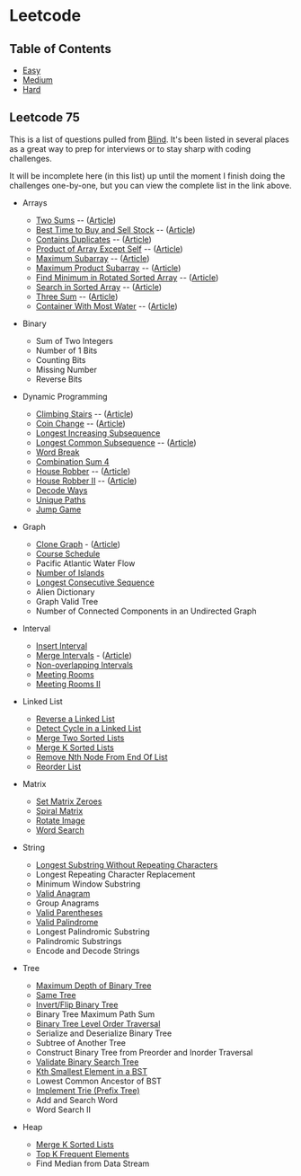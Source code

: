 # Leetcode

## Table of Contents

-   [Easy](easy/easy.md)
-   [Medium](medium/medium.md)
-   [Hard](hard/hard.md)

## Leetcode 75

This is a list of questions pulled from [Blind](https://leetcode.com/discuss/general-discussion/460599/blind-75-leetcode-questions). It's been listed in several places as a great way to prep for interviews or to stay sharp with coding challenges.

It will be incomplete here (in this list) up until the moment I finish doing the challenges one-by-one, but you can view the complete list in the link above.

-   Arrays

    -   [Two Sums](easy/two-sums) -- ([Article](https://nwthomas.medium.com/two-sum-leetcode-code-challenge-2fb34e0484ff))
    -   [Best Time to Buy and Sell Stock](easy/best-time-to-buy-and-sell-stock) -- ([Article](https://nwthomas.medium.com/best-time-to-buy-and-sell-stock-leetcode-code-challenge-d317bb985038))
    -   [Contains Duplicates](easy/contains-duplicate) -- ([Article](https://nwthomas.medium.com/contains-duplicate-leetcode-code-challenge-1f77249e5155))
    -   [Product of Array Except Self](medium/product-of-array-except-self) -- ([Article](https://nwthomas.medium.com/product-of-array-except-self-leetcode-coding-challenge-d8be088f2d28))
    -   [Maximum Subarray](easy/maximum-subarray) -- ([Article](https://nwthomas.medium.com/maximum-subarray-leetcode-53-7ce3b2eba135))
    -   [Maximum Product Subarray](easy/maximum-product-subarray) -- ([Article](https://nwthomas.medium.com/maximum-product-subarray-leetcode-code-challenge-a2d4854f9bf2))
    -   [Find Minimum in Rotated Sorted Array](medium/find-minimum-in-rotated-sorted-array) -- ([Article](https://nwthomas.medium.com/find-minimum-in-rotated-sorted-array-leetcode-153-f7da1edd99e5))
    -   [Search in Sorted Array](medium/search-in-rotated-array) -- ([Article](https://nwthomas.medium.com/search-in-rotated-sorted-array-leetcode-33-544a7184bf7a))
    -   [Three Sum](medium/three_sum) -- ([Article](https://nwthomas.medium.com/three-sum-code-challenge-leetcode-15-7017116e1d6a))
    -   [Container With Most Water](medium/container-with-most-water) -- ([Article](https://nwthomas.medium.com/container-with-most-water-leetcode-11-64dd4c95762))

-   Binary

    -   Sum of Two Integers
    -   Number of 1 Bits
    -   Counting Bits
    -   Missing Number
    -   Reverse Bits

-   Dynamic Programming

    -   [Climbing Stairs](easy/climbing-stairs) -- ([Article](https://nwthomas.medium.com/climbing-stairs-leetcode-70-818a2607f28a))
    -   [Coin Change](medium/coin-change) -- ([Article](https://nwthomas.medium.com/coin-change-leetcode-322-fb533377adb2))
    -   [Longest Increasing Subsequence](medium/longest-increasing-subsequence)
    -   [Longest Common Subsequence](medium/longest-common-subsequence) -- ([Article](https://nwthomas.medium.com/longest-common-subsequence-leetcode-1143-5125d411dc42))
    -   [Word Break](medium/word-break)
    -   [Combination Sum 4](medium/combination-sum-4)
    -   [House Robber](medium/house-robber) -- ([Article](https://nwthomas.medium.com/house-robber-leetcode-198-f541bfc8259d))
    -   [House Robber II](medium/house-robber-ii) -- ([Article](https://nwthomas.medium.com/house-robber-ii-leetcode-213-8710d12e52c9))
    -   [Decode Ways](medium/decode-ways)
    -   [Unique Paths](medium/unique-paths)
    -   [Jump Game](medium/jump-game)

-   Graph

    -   [Clone Graph](medium/clone-graph) - ([Article](https://nwthomas.medium.com/clone-graph-leetcode-133-144ebcecd985))
    -   [Course Schedule](medium/course-schedule)
    -   Pacific Atlantic Water Flow
    -   [Number of Islands](medium/number-of-islands)
    -   [Longest Consecutive Sequence](medium/longest-consecutive-sequence)
    -   Alien Dictionary
    -   Graph Valid Tree
    -   Number of Connected Components in an Undirected Graph

-   Interval

    -   [Insert Interval](medium/insert-interval)
    -   [Merge Intervals](medium/merge-intervals) - ([Article](https://nwthomas.medium.com/merge-intervals-leetcode-56-8e56eaa648b7))
    -   [Non-overlapping Intervals](medium/non-overlapping-intervals)
    -   [Meeting Rooms](easy/meeting-rooms)
    -   [Meeting Rooms II](medium/meeting-rooms-ii)

-   Linked List

    -   [Reverse a Linked List](easy/reverse-linked-list)
    -   [Detect Cycle in a Linked List](easy/linked-list-cycle)
    -   [Merge Two Sorted Lists](easy/merge-two-sorted-lists)
    -   [Merge K Sorted Lists](hard/merge-k-sorted-lists)
    -   [Remove Nth Node From End Of List](medium/remove-nth-node-from-end-of-list)
    -   [Reorder List](medium/reorder-list)

-   Matrix

    -   [Set Matrix Zeroes](medium/set-matrix-zeroes)
    -   [Spiral Matrix](medium/spiral-matrix)
    -   [Rotate Image](medium/rotate-image)
    -   [Word Search](medium/word-search)

-   String

    -   [Longest Substring Without Repeating Characters](medium/longest-substring-without-repeating-characters)
    -   Longest Repeating Character Replacement
    -   Minimum Window Substring
    -   [Valid Anagram](easy/valid-anagram)
    -   Group Anagrams
    -   [Valid Parentheses](easy/valid-parentheses)
    -   [Valid Palindrome](easy/valid-palindrome)
    -   Longest Palindromic Substring
    -   Palindromic Substrings
    -   Encode and Decode Strings

-   Tree

    -   [Maximum Depth of Binary Tree](easy/maximum-depth-of-binary-tree)
    -   [Same Tree](easy/is-same-tree)
    -   [Invert/Flip Binary Tree](easy/invert-binary-tree)
    -   Binary Tree Maximum Path Sum
    -   [Binary Tree Level Order Traversal](medium/binary-tree-level-order-traversal)
    -   Serialize and Deserialize Binary Tree
    -   Subtree of Another Tree
    -   Construct Binary Tree from Preorder and Inorder Traversal
    -   [Validate Binary Search Tree](medium/validate-binary-search-tree)
    -   [Kth Smallest Element in a BST](medium/kth-smallest-element-in-bst)
    -   Lowest Common Ancestor of BST
    -   [Implement Trie (Prefix Tree)](medium/implement-trie-prefix-tree)
    -   Add and Search Word
    -   Word Search II

-   Heap
    -   [Merge K Sorted Lists](hard/merge-k-sorted-lists)
    -   [Top K Frequent Elements](medium/top-k-frequent-elements)
    -   Find Median from Data Stream
